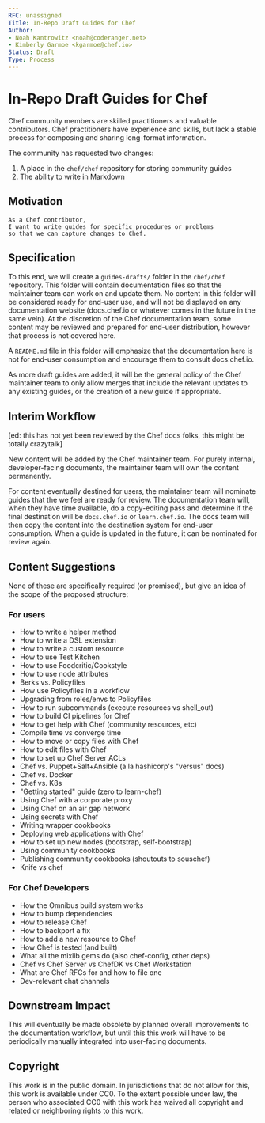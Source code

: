 ```yaml
---
RFC: unassigned
Title: In-Repo Draft Guides for Chef
Author:
- Noah Kantrowitz <noah@coderanger.net>
- Kimberly Garmoe <kgarmoe@chef.io>
Status: Draft
Type: Process
---
```


# In-Repo Draft Guides for Chef

Chef community members are skilled practitioners and valuable contributors. Chef
practitioners have experience and skills, but lack a stable process for composing
and sharing long-format information.

The community has requested two changes:

1. A place in the `chef/chef` repository for storing community guides
2. The ability to write in Markdown

## Motivation

    As a Chef contributor,
    I want to write guides for specific procedures or problems
    so that we can capture changes to Chef.

## Specification

To this end, we will create a `guides-drafts/` folder in the `chef/chef` repository.
This folder will contain documentation files so that the maintainer team can
work on and update them. No content in this folder will be considered ready for
end-user use, and will not be displayed on any documentation website (docs.chef.io
or whatever comes in the future in the same vein). At the discretion of the Chef
documentation team, some content may be reviewed and prepared for end-user
distribution, however that process is not covered here.

A `README.md` file in this folder will emphasize that the documentation here is
not for end-user consumption and encourage them to consult docs.chef.io.

As more draft guides are added, it will be the general policy of the Chef
maintainer team to only allow merges that include the relevant updates to any
existing guides, or the creation of a new guide if appropriate.

## Interim Workflow

[ed: this has not yet been reviewed by the Chef docs folks, this might be totally crazytalk]

New content will be added by the Chef maintainer team. For purely internal,
developer-facing documents, the maintainer team will own the content permanently.

For content eventually destined for users, the maintainer team will nominate
guides that the we feel are ready for review. The documentation team will, when
they have time available, do a copy-editing pass and determine if the final
destination will be `docs.chef.io` or `learn.chef.io`. The docs team will then
copy the content into the destination system for end-user consumption. When a
guide is updated in the future, it can be nominated for review again.

## Content Suggestions

None of these are specifically required (or promised), but give an idea of the
scope of the proposed structure:

### For users

* How to write a helper method
* How to write a DSL extension
* How to write a custom resource
* How to use Test Kitchen
* How to use Foodcritic/Cookstyle
* How to use node attributes
* Berks vs. Policyfiles
* How use Policyfiles in a workflow
* Upgrading from roles/envs to Policyfiles
* How to run subcommands (execute resources vs shell_out)
* How to build CI pipelines for Chef
* How to get help with Chef (community resources, etc)
* Compile time vs converge time
* How to move or copy files with Chef
* How to edit files with Chef
* How to set up Chef Server ACLs
* Chef vs. Puppet+Salt+Ansible (a la hashicorp's "versus" docs)
* Chef vs. Docker
* Chef vs. K8s
* "Getting started" guide (zero to learn-chef)
* Using Chef with a corporate proxy
* Using Chef on an air gap network
* Using secrets with Chef
* Writing wrapper cookbooks
* Deploying web applications with Chef
* How to set up new nodes (bootstrap, self-bootstrap)
* Using community cookbooks
* Publishing community cookbooks (shoutouts to souschef)
* Knife vs chef

### For Chef Developers

* How the Omnibus build system works
* How to bump dependencies
* How to release Chef
* How to backport a fix
* How to add a new resource to Chef
* How Chef is tested (and built)
* What all the mixlib gems do (also chef-config, other deps)
* Chef vs Chef Server vs ChefDK vs Chef Workstation
* What are Chef RFCs for and how to file one
* Dev-relevant chat channels

## Downstream Impact

This will eventually be made obsolete by planned overall improvements to the documentation
workflow, but until this this work will have to be periodically manually integrated
into user-facing documents.

## Copyright

This work is in the public domain. In jurisdictions that do not allow for this,
this work is available under CC0. To the extent possible under law, the person
who associated CC0 with this work has waived all copyright and related or
neighboring rights to this work.
